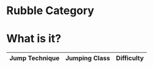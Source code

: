 # Rubble Category

# What is it?

Jump Technique | Jumping Class | Difficulty
------------ | ------------ | ------------

